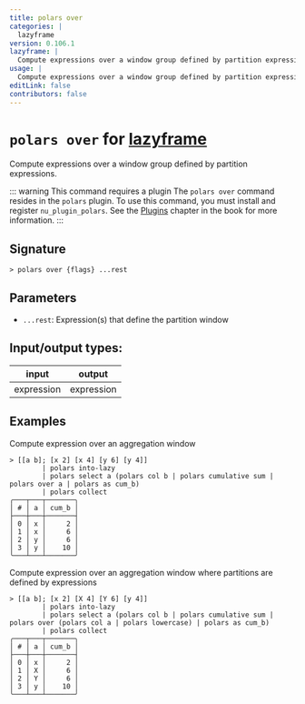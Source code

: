 ```yaml
---
title: polars over
categories: |
  lazyframe
version: 0.106.1
lazyframe: |
  Compute expressions over a window group defined by partition expressions.
usage: |
  Compute expressions over a window group defined by partition expressions.
editLink: false
contributors: false
---
```

<!-- This file is automatically generated. Please edit the command in https://github.com/nushell/nushell instead. -->

# `polars over` for [lazyframe](/commands/categories/lazyframe.md)

<div class='command-title'>Compute expressions over a window group defined by partition expressions.</div>

::: warning This command requires a plugin
The `polars over` command resides in the `polars` plugin.
To use this command, you must install and register `nu_plugin_polars`.
See the [Plugins](/book/plugins.html) chapter in the book for more information.
:::


## Signature

```> polars over {flags} ...rest```

## Parameters

 -  `...rest`: Expression(s) that define the partition window


## Input/output types:

| input      | output     |
| ---------- | ---------- |
| expression | expression |
## Examples

Compute expression over an aggregation window
```nu
> [[a b]; [x 2] [x 4] [y 6] [y 4]]
        | polars into-lazy
        | polars select a (polars col b | polars cumulative sum | polars over a | polars as cum_b)
        | polars collect
╭───┬───┬───────╮
│ # │ a │ cum_b │
├───┼───┼───────┤
│ 0 │ x │     2 │
│ 1 │ x │     6 │
│ 2 │ y │     6 │
│ 3 │ y │    10 │
╰───┴───┴───────╯

```

Compute expression over an aggregation window where partitions are defined by expressions
```nu
> [[a b]; [x 2] [X 4] [Y 6] [y 4]]
        | polars into-lazy
        | polars select a (polars col b | polars cumulative sum | polars over (polars col a | polars lowercase) | polars as cum_b)
        | polars collect
╭───┬───┬───────╮
│ # │ a │ cum_b │
├───┼───┼───────┤
│ 0 │ x │     2 │
│ 1 │ X │     6 │
│ 2 │ Y │     6 │
│ 3 │ y │    10 │
╰───┴───┴───────╯

```
